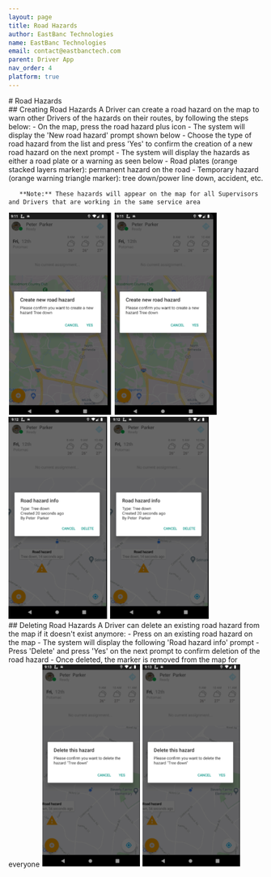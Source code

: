 ```yaml
---
layout: page
title: Road Hazards
author: EastBanc Technologies
name: EastBanc Technologies
email: contact@eastbanctech.com
parent: Driver App
nav_order: 4
platform: true
---
```

<section id="Road-Hazards" markdown="1">
# Road Hazards

<section id="Creating-Road-Hazards" markdown="1">
## Creating Road Hazards<a name="Creating-Road-Hazards"></a>
A Driver can create a road hazard on the map to warn other Drivers of the hazards on their routes, by following the steps below:
  - On the map, press the road hazard plus icon
  - The system will display the 'New road hazard' prompt shown below
  - Choose the type of road hazard from the list and press 'Yes' to confirm the creation of a new road hazard on the next prompt
  - The system will display the hazards as either a road plate or a warning as seen below
    - Road plates (orange stacked layers marker): permanent hazard on the road
    - Temporary hazard (orange warning triangle marker): tree down/power line down, accident, etc.
    
       **Note:** These hazards will appear on the map for all Supervisors and Drivers that are working in the same service area

<img src="/image/driver/creating-road-hazard-ios.png" class="ios"/>
<img src="/image/driver/creating-road-hazard-android.png" class="android"/>
<img src="/image/driver/creating-road-hazard1-ios.png" class="ios"/>
<img src="/image/driver/creating-road-hazard1-android.png" class="android"/>

</section>

<section id="Deleting-Road-Hazards" markdown="1">
## Deleting Road Hazards<a name="Deleting-Road-Hazards"></a>
A Driver can delete an existing road hazard from the map if it doesn't exist anymore: 
  - Press on an existing road hazard on the map
  - The system will display the following 'Road hazard info' prompt
  - Press 'Delete' and press 'Yes' on the next prompt to confirm deletion of the road hazard
  - Once deleted, the marker is removed from the map for everyone

<img src="/image/driver/deleting-road-hazard-ios.png" class="ios"/>
<img src="/image/driver/deleting-road-hazard-android.png" class="android"/>
</section>
</section>
